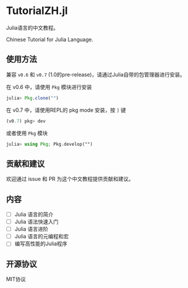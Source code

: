 # TutorialZH.jl

Julia语言的中文教程。

Chinese Tutorial for Julia Language.

## 使用方法

兼容 `v0.6` 和 `v0.7` (1.0的pre-release)，请通过Julia自带的包管理器进行安装。

在 v0.6 中，请使用 `Pkg` 模块进行安装

```julia
julia> Pkg.clone("")
```

在 v0.7 中，请使用REPL的 pkg mode 安装，按 `]` 键

```julia
(v0.7) pkg> dev
```

或者使用 `Pkg` 模块

```julia
julia> using Pkg; Pkg.develop("")
```

## 贡献和建议

欢迎通过 issue 和 PR 为这个中文教程提供贡献和建议。

## 内容

- [ ] Julia 语言的简介
- [ ] Julia 语法快速入门
- [ ] Julia 语言进阶
- [ ] Julia 语言的元编程和宏
- [ ] 编写高性能的Julia程序

## 开源协议

MIT协议
